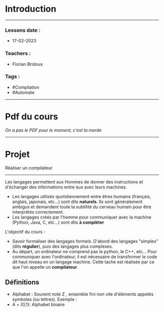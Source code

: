 # Introduction
---
### Lessons date :
- 17-02-2023

### Teachers :
- Florian Bridoux

### Tags :
- #Compilation 
- #Automate

---

# Pdf du cours
 *On a pas le PDF pour le moment, c'est la merde*

---

# Projet

Réaliser un compilateur

---

Les langages permettent aux Hommes de donner des instructions et d'échanger des informations entre eux avec leurs machines.
- Les langages utilisés quotidiennement entre êtres humains (français, anglais, japonais, etc...) sont dits **naturels**. Ils sont généralement ambigus et demandent toute la subtilité du cerveau humain pour être interprétés correctement.
- Les langages créés par l'homme pour communiquer avec la machine (Python, Java, C, etc...) sont dits **à compléter**

L'objectif du cours :
- Savoir formaliser des langages formels. D'abord des langages "simples" (dits **régulier**), puis des langages plus complexes.
- Au départ, un ordinateur ne comprend pas le python, le C++, etc... Pour communiquer avec l'ordinateur, il est nécessaire de transformer le code dit haut niveau en un langage machine. Cette tache est réalisée par ce que l'on appelle un **compilateur**.

## Définitions

- Alphabet : Souvent noté $\Sigma$ , ensemble fini non vite d'éléments appelés symboles (ou lettres).
Exemple :
- A = {0,1}: Alphabet binaire

